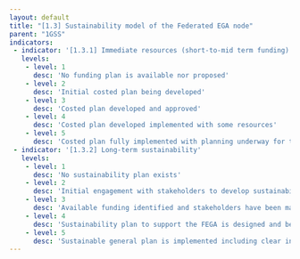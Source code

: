 ```yaml
---
layout: default
title: "[1.3] Sustainability model of the Federated EGA node"
parent: "1GSS"
indicators:
 - indicator: '[1.3.1] Immediate resources (short-to-mid term funding)'
   levels:
    - level: 1
      desc: 'No funding plan is available nor proposed'
    - level: 2
      desc: 'Initial costed plan being developed'
    - level: 3  
      desc: 'Costed plan developed and approved'
    - level: 4
      desc: 'Costed plan developed implemented with some resources'
    - level: 5
      desc: 'Costed plan fully implemented with planning underway for the next 4 years'
 - indicator: '[1.3.2] Long-term sustainability'
   levels:
    - level: 1
      desc: 'No sustainability plan exists'
    - level: 2
      desc: 'Initial engagement with stakeholders to develop sustainability plan'
    - level: 3  
      desc: 'Available funding identified and stakeholders have been mandated.'
    - level: 4
      desc: 'Sustainability plan to support the FEGA is designed and being established. Other models for diversifying founding streams raising financial stakeholders are explored.'
    - level: 5
      desc: 'Sustainable general plan is implemented including clear indications on funding periods and mechanisms for renewal.'
---
```

